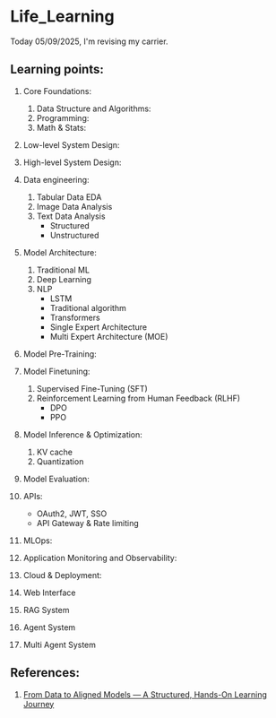 # Life_Learning

Today 05/09/2025, I'm revising my carrier.

## Learning points:
1. Core Foundations:
    1. Data Structure and Algorithms:
    2. Programming:
    3. Math & Stats:
2. Low-level System Design:
3. High-level System Design:
4. Data engineering:
    1. Tabular Data EDA
    2. Image Data Analysis
    3. Text Data Analysis
        - Structured
        - Unstructured
5. Model Architecture:
    1. Traditional ML
    2. Deep Learning
    3. NLP
        - LSTM
        - Traditional algorithm
        - Transformers 
        - Single Expert Architecture
        - Multi Expert Architecture (MOE)
6. Model Pre-Training:

7. Model Finetuning:
    1. Supervised Fine-Tuning (SFT)
    2. Reinforcement Learning from Human Feedback (RLHF)
        - DPO
        - PPO
7. Model Inference & Optimization:
    1. KV cache
    2. Quantization

8. Model Evaluation:

9.  APIs:
    - OAuth2, JWT, SSO
    - API Gateway & Rate limiting
10. MLOps:
11. Application Monitoring and Observability:
12. Cloud & Deployment:


13. Web Interface
14. RAG System
15. Agent System
16. Multi Agent System


## References:
1. [From Data to Aligned Models — A Structured, Hands-On Learning Journey](https://github.com/silvaxxx1/MyLLM/tree/main/notebooks)